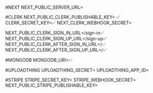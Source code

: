  #NEXT
NEXT_PUBLIC_SERVER_URL=

#CLERK
NEXT_PUBLIC_CLERK_PUBLISHABLE_KEY= ✅
CLERK_SECRET_KEY=✅
NEXT_CLERK_WEBHOOK_SECRET=

NEXT_PUBLIC_CLERK_SIGN_IN_URL=/sign-in✅
NEXT_PUBLIC_CLERK_SIGN_UP_URL=/sign-up✅
NEXT_PUBLIC_CLERK_AFTER_SIGN_IN_URL=/✅
NEXT_PUBLIC_CLERK_AFTER_SIGN_UP_URL=/✅

#MONGODB
MONGODB_URI=✅

#UPLOADTHING
UPLOADTHING_SECRET=
UPLOADTHING_APP_ID=

#STRIPE
STRIPE_SECRET_KEY=
STRIPE_WEBHOOK_SECRET=
NEXT_PUBLIC_STRIPE_PUBLISHABLE_KEY=